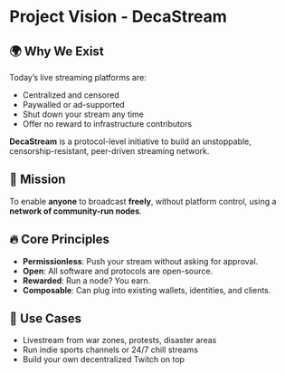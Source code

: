 # Project Vision - DecaStream

## 🌍 Why We Exist

Today’s live streaming platforms are:
- Centralized and censored
- Paywalled or ad-supported
- Shut down your stream any time
- Offer no reward to infrastructure contributors

**DecaStream** is a protocol-level initiative to build an unstoppable, censorship-resistant, peer-driven streaming network.

## 🧭 Mission

To enable **anyone** to broadcast **freely**, without platform control, using a **network of community-run nodes**.

## 🔥 Core Principles

- **Permissionless**: Push your stream without asking for approval.
- **Open**: All software and protocols are open-source.
- **Rewarded**: Run a node? You earn.
- **Composable**: Can plug into existing wallets, identities, and clients.

## 💬 Use Cases

- Livestream from war zones, protests, disaster areas
- Run indie sports channels or 24/7 chill streams
- Build your own decentralized Twitch on top


